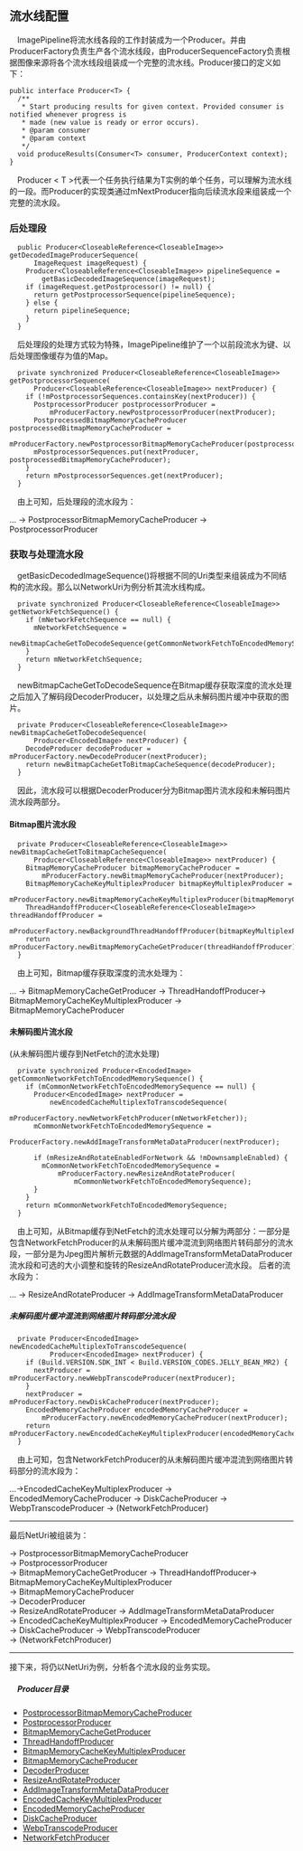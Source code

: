 ## 流水线配置

&#8195;ImagePipeline将流水线各段的工作封装成为一个Producer。并由ProducerFactory负责生产各个流水线段，由ProducerSequenceFactory负责根据图像来源将各个流水线段组装成一个完整的流水线。Producer接口的定义如下：
```
public interface Producer<T> {
  /**
   * Start producing results for given context. Provided consumer is notified whenever progress is
   * made (new value is ready or error occurs).
   * @param consumer
   * @param context
   */
  void produceResults(Consumer<T> consumer, ProducerContext context);
}
```
&#8195;Producer < T >代表一个任务执行结果为T实例的单个任务，可以理解为流水线的一段。而Producer的实现类通过mNextProducer指向后续流水段来组装成一个完整的流水段。

### 后处理段
```
  public Producer<CloseableReference<CloseableImage>> getDecodedImageProducerSequence(
      ImageRequest imageRequest) {
    Producer<CloseableReference<CloseableImage>> pipelineSequence =
        getBasicDecodedImageSequence(imageRequest);
    if (imageRequest.getPostprocessor() != null) {
      return getPostprocessorSequence(pipelineSequence);
    } else {
      return pipelineSequence;
    }
  }
```
&#8195;后处理段的处理方式较为特殊，ImagePipeline维护了一个以前段流水为键、以后处理图像缓存为值的Map。
```
  private synchronized Producer<CloseableReference<CloseableImage>> getPostprocessorSequence(
      Producer<CloseableReference<CloseableImage>> nextProducer) {
    if (!mPostprocessorSequences.containsKey(nextProducer)) {
      PostprocessorProducer postprocessorProducer =
          mProducerFactory.newPostprocessorProducer(nextProducer);
      PostprocessedBitmapMemoryCacheProducer postprocessedBitmapMemoryCacheProducer =
          mProducerFactory.newPostprocessorBitmapMemoryCacheProducer(postprocessorProducer);
      mPostprocessorSequences.put(nextProducer, postprocessedBitmapMemoryCacheProducer);
    }
    return mPostprocessorSequences.get(nextProducer);
  }
```
&#8195;由上可知，后处理段的流水段为：

... -> PostprocessorBitmapMemoryCacheProducer -> PostprocessorProducer
### 获取与处理流水段
&#8195;getBasicDecodedImageSequence()将根据不同的Uri类型来组装成为不同结构的流水段。那么以NetworkUri为例分析其流水线构成。
```
  private synchronized Producer<CloseableReference<CloseableImage>> getNetworkFetchSequence() {
    if (mNetworkFetchSequence == null) {
      mNetworkFetchSequence =
          newBitmapCacheGetToDecodeSequence(getCommonNetworkFetchToEncodedMemorySequence());
    }
    return mNetworkFetchSequence;
  }
```
&#8195;newBitmapCacheGetToDecodeSequence在Bitmap缓存获取深度的流水处理之后加入了解码段DecoderProducer，以处理之后从未解码图片缓冲中获取的图片。
```
  private Producer<CloseableReference<CloseableImage>> newBitmapCacheGetToDecodeSequence(
      Producer<EncodedImage> nextProducer) {
    DecodeProducer decodeProducer = mProducerFactory.newDecodeProducer(nextProducer);
    return newBitmapCacheGetToBitmapCacheSequence(decodeProducer);
  }
```
&#8195;因此，流水段可以根据DecoderProducer分为Bitmap图片流水段和未解码图片流水段两部分。

#### Bitmap图片流水段
```
  private Producer<CloseableReference<CloseableImage>> newBitmapCacheGetToBitmapCacheSequence(
      Producer<CloseableReference<CloseableImage>> nextProducer) {
    BitmapMemoryCacheProducer bitmapMemoryCacheProducer =
        mProducerFactory.newBitmapMemoryCacheProducer(nextProducer);
    BitmapMemoryCacheKeyMultiplexProducer bitmapKeyMultiplexProducer =
        mProducerFactory.newBitmapMemoryCacheKeyMultiplexProducer(bitmapMemoryCacheProducer);
    ThreadHandoffProducer<CloseableReference<CloseableImage>> threadHandoffProducer =
        mProducerFactory.newBackgroundThreadHandoffProducer(bitmapKeyMultiplexProducer);
    return mProducerFactory.newBitmapMemoryCacheGetProducer(threadHandoffProducer);
  }
```
&#8195;由上可知，Bitmap缓存获取深度的流水处理为：

... -> BitmapMemoryCacheGetProducer -> ThreadHandoffProducer-> BitmapMemoryCacheKeyMultiplexProducer -> BitmapMemoryCacheProducer
#### 未解码图片流水段
(从未解码图片缓存到NetFetch的流水处理)
```
  private synchronized Producer<EncodedImage> getCommonNetworkFetchToEncodedMemorySequence() {
    if (mCommonNetworkFetchToEncodedMemorySequence == null) {
      Producer<EncodedImage> nextProducer =
          newEncodedCacheMultiplexToTranscodeSequence(
              mProducerFactory.newNetworkFetchProducer(mNetworkFetcher));
      mCommonNetworkFetchToEncodedMemorySequence =
          ProducerFactory.newAddImageTransformMetaDataProducer(nextProducer);

      if (mResizeAndRotateEnabledForNetwork && !mDownsampleEnabled) {
        mCommonNetworkFetchToEncodedMemorySequence =
            mProducerFactory.newResizeAndRotateProducer(
                mCommonNetworkFetchToEncodedMemorySequence);
      }
    }
    return mCommonNetworkFetchToEncodedMemorySequence;
  }
```
&#8195;由上可知，从Bitmap缓存到NetFetch的流水处理可以分解为两部分：一部分是包含NetworkFetchProducer的从未解码图片缓冲混流到网络图片转码部分的流水段，一部分是为Jpeg图片解析元数据的AddImageTransformMetaDataProducer流水段和可选的大小调整和旋转的ResizeAndRotateProducer流水段。
后者的流水段为：

... -> ResizeAndRotateProducer -> AddImageTransformMetaDataProducer
##### 未解码图片缓冲混流到网络图片转码部分流水段
```
  private Producer<EncodedImage> newEncodedCacheMultiplexToTranscodeSequence(
          Producer<EncodedImage> nextProducer) {
    if (Build.VERSION.SDK_INT < Build.VERSION_CODES.JELLY_BEAN_MR2) {
      nextProducer = mProducerFactory.newWebpTranscodeProducer(nextProducer);
    }
    nextProducer = mProducerFactory.newDiskCacheProducer(nextProducer);
    EncodedMemoryCacheProducer encodedMemoryCacheProducer =
        mProducerFactory.newEncodedMemoryCacheProducer(nextProducer);
    return mProducerFactory.newEncodedCacheKeyMultiplexProducer(encodedMemoryCacheProducer);
  }
```
&#8195;由上可知，包含NetworkFetchProducer的从未解码图片缓冲混流到网络图片转码部分的流水段为：

...->EncodedCacheKeyMultiplexProducer -> EncodedMemoryCacheProducer -> DiskCacheProducer -> WebpTranscodeProducer -> (NetworkFetchProducer)
___

最后NetUri被组装为：

-> PostprocessorBitmapMemoryCacheProducer  
-> PostprocessorProducer  
-> BitmapMemoryCacheGetProducer -> ThreadHandoffProducer-> BitmapMemoryCacheKeyMultiplexProducer  
-> BitmapMemoryCacheProducer  
-> DecoderProducer  
-> ResizeAndRotateProducer -> AddImageTransformMetaDataProducer  
-> EncodedCacheKeyMultiplexProducer -> EncodedMemoryCacheProducer -> DiskCacheProducer -> WebpTranscodeProducer  
-> (NetworkFetchProducer)
___
接下来，将仍以NetUri为例，分析各个流水段的业务实现。
##### &#8195;Producer目录
- [PostprocessorBitmapMemoryCacheProducer](https://github.com/icemoonlol/fresco-research-stuff/tree/master/main-stuff/imagepipeline/PostprocessorBitmapMemoryCacheProducer.md)
- [PostprocessorProducer](https://github.com/icemoonlol/fresco-research-stuff/tree/master/main-stuff/imagepipeline/PostprocessorProducer.md)
- [BitmapMemoryCacheGetProducer](https://github.com/icemoonlol/fresco-research-stuff/tree/master/main-stuff/imagepipeline/BitmapMemoryCacheGetProducer.md)
- [ThreadHandoffProducer](https://github.com/icemoonlol/fresco-research-stuff/tree/master/main-stuff/imagepipeline/ThreadHandoffProducer.md)
- [BitmapMemoryCacheKeyMultiplexProducer](https://github.com/icemoonlol/fresco-research-stuff/tree/master/main-stuff/imagepipeline/BitmapMemoryCacheKeyMultiplexProducer.md)
- [BitmapMemoryCacheProducer](https://github.com/icemoonlol/fresco-research-stuff/tree/master/main-stuff/imagepipeline/)
- [DecoderProducer](https://github.com/icemoonlol/fresco-research-stuff/tree/master/main-stuff/imagepipeline/BitmapMemoryCacheProducer.md)
- [ResizeAndRotateProducer](https://github.com/icemoonlol/fresco-research-stuff/tree/master/main-stuff/imagepipeline/ResizeAndRotateProducer.md)
- [AddImageTransformMetaDataProducer](https://github.com/icemoonlol/fresco-research-stuff/tree/master/main-stuff/imagepipeline/AddImageTransformMetaDataProducer.md)
- [EncodedCacheKeyMultiplexProducer](https://github.com/icemoonlol/fresco-research-stuff/tree/master/main-stuff/imagepipeline/EncodedCacheKeyMultiplexProducer.md)
- [EncodedMemoryCacheProducer](https://github.com/icemoonlol/fresco-research-stuff/tree/master/main-stuff/imagepipeline/EncodedMemoryCacheProducer.md)
- [DiskCacheProducer](https://github.com/icemoonlol/fresco-research-stuff/tree/master/main-stuff/imagepipeline/DiskCacheProducer.md)
- [WebpTranscodeProducer](https://github.com/icemoonlol/fresco-research-stuff/tree/master/main-stuff/imagepipeline/WebpTranscodeProducer.md)
- [NetworkFetchProducer](https://github.com/icemoonlol/fresco-research-stuff/tree/master/main-stuff/imagepipeline/NetworkFetchProducer.md)


